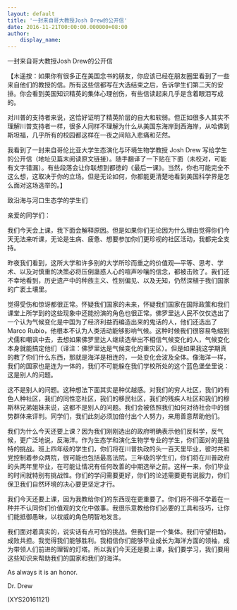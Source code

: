 ```yaml
---
layout: default
title: '一封来自哥大教授Josh Drew的公开信'
date: 2016-11-21T00:00:00.000000+08:00
author:
    display_name: 
---
```


一封来自哥大教授Josh Drew的公开信

【木遥按：如果你有很多正在美国念书的朋友，你应该已经在朋友圈里看到了一些来自他们的教授的信。所有这些信都写在大选结束之后，告诉学生们第二天的安排。你会看到美国知识精英的集体心理创伤，有些信读起来几乎是含着眼泪写成的。

对川普的支持者来说，这恰好证明了精英阶层的自大和软弱。但正如很多人其实不理解川普支持者一样，很多人同样不理解为什么从美国东海岸到西海岸，从哈佛到斯坦福，几乎所有的校园都这样在一夜之间陷入悲痛和茫然。

我看到了一封来自哥伦比亚大学生态演化与环境生物学教授 Josh Drew 写给学生的公开信（地址见篇末阅读原文链接）。随手翻译了一下贴在下面（未校对，可能有文字错漏）。有些段落会让你联想到都徳的《最后一课》。当然，你也可能完全不这么想，这取决于你的立场。但是无论如何，你都能更清楚地看到美国科学界是怎么面对这场选举的。】

致沿海与河口生态学的学生们

亲爱的同学们：

我们今天会上课，我下面会解释原因。但是如果你们无论因为什么理由觉得你们今天无法来听课，无论是生病、疲惫、想要参加你们更珍视的社区活动，我都完全支持。

昨夜我们看到，这所大学和许多别的大学所珍而重之的价值观—平等、思考、学术、以及对慎重的决策必将压倒蛊惑人心的喧声吵嚷的信念，都被击败了。我们还不幸地看到，历史遗产中的种族主义、性别偏见、以及无知，仍然深植于我们国家的广袤土壤里。

觉得受伤和惊讶都很正常。怀疑我们国家的未来，怀疑我们国家在国际政策和我们课堂上所学到的这些现象中还能扮演的角色也很正常。佛罗里达人民不仅仅选出了一个认为气候变化是中国为了经济利益而编造出来的鬼话的人，他们还选出了 Marco Rubio，他根本不认为人类活动能够影响气候。这种时候我们很容易龟缩到犬儒和嘲讽中去，去想如果佛罗里达人继续选举出不相信气候变化的人，气候变化本身就能搞定他们（译注：佛罗里达是气候变化的重灾区）。但是如果我这学期真的教了你们什么东西，那就是海洋是相连的，一处变化会波及全体。像海洋一样，我们的国家也是连为一体的，我们不可能躲在我们学校所处的这个蓝色堡垒里说：这是别人的问题。

这不是别人的问题。这种想法下面其实是种优越感。对我们的穷人社区，我们的有色人种社区，我们的同性恋社区，我们的移民社区，我们的残疾人社区和我们的穆斯林兄弟姐妹来说，这都不是别人的问题。我们会被依照我们如何对待社会中的弱势群体来评判。同学们，我们此刻必须加倍付出个人努力，来用善意帮助他们。

我们为什么今天还要上课？因为我们刚刚选出的政府明确表示他们反科学，反气候，更广泛地说，反海洋。作为生态学和演化生物学专业的学生，你们面对的是独特的挑战。班上四年级的学生们，你们将在川普执政的头一百天里毕业，彼时共和党控制着参众两院，很可能也包括最高法院。三年级的学生们，你们将在川普政府的头两年里毕业，在可能让情况有任何改善的中期选举之前。这样一来，你们毕业的时间就特别有挑战性。你们的学问需要更好，你们的论述需要更有说服力，你们保卫我们自然环境的决心要更坚定才行。

我们今天还要上课，因为我教给你们的东西现在更重要了。你们将不得不学着在一种并不认同你们价值观的文化中做事。我很乐意教给你们必要的工具和技巧，让你们能抵御愚昧，以权威的角色明智地发言。

我们面对着真实的，说实话有点可怕的挑战。但我们是一个集体。我们守望相助，成败共担。我觉得我们能够胜利。我相信你们能够毕业成长为海洋方面的领袖，成为带领人们前进的理智的灯塔。所以我们今天还是要上课，我们要学习，我们要用这些知识来帮助我们的国家和我们的海洋。

As always it is an honor.

Dr. Drew

(XYS20161121)

